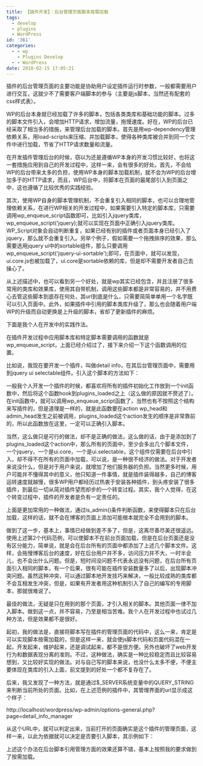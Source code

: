 ```yaml
---
title: 【插件开发】：后台管理页面脚本按需加载
tags:
  - develop
  - plugins
  - WordPress
id: '361'
categories:
  - - wp
    - Plugins Develop
  - - WordPress
date: 2010-02-15 17:05:21
---
```


插件的后台管理页面的主要功能是协助用户设定插件运行时参数，一般都需要用户进行交互，这就少不了需要客户端脚本的参与（主要是js脚本，当然还有配套的css样式表）。

WP的后台本身就已经加载了许多的脚本，包括各类类库和基础功能的脚本。过多的脚本文件引入，会增加HTTP请求，增加流量，拖慢速度。好在，WP的后台已经采取了相当多的措施，来管理后台加载的脚本。首先是用wp-dependency管理依赖关系，用load-scripts来压缩、并加载脚本，使得各种类库被合并到同一个文件中进行加载，节省了HTTP请求数量和流量。
<!-- more -->
在开发插件管理后台的时候，窃以为还是遵循WP本身的开发习惯比较好，也将这一套措施应用到自己的开发过程中，这样一来，会有很多的好处。首先，不会给WP的后台带来太多的负担，使用WP本身的脚本加载机制，就不会为WP的后台增加多于的HTTP请求，而且，WP后台中，将脚本在页面的最尾部引入到页面之中，这也遵循了比较优秀的实践经验。

其次，使用WP自身的脚本管理机制，不会重复引入相同的脚本，也可以合理地管理依赖关系，在进行WP相关的开发过程中，如果需要引入特定的脚本库，只需要调用wp_enqueue_script函数即可，比如引入jquery类库，wp_enqueue_script('jquery);就可以实现在页面中正确引入jquery类库。WP_Script对象会自动判断重复，如果已经有别的插件或者页面本身已经引入了jquery，那么就不会重复引入。另举个例子，假如需要一个拖拽排序的效果，那么需要选用jquery ui中的sortable组件，那么只要调用wp_enqueue_script('jquery-ui-sortable');即可，在页面中，就可以发现，ui.core.js也被加载了，ui.core是sortable依赖的库，但是却不需要开发者自己去操心了。

从上述描述中，也可以看到另一个好处，就是wp其实已经包含，并且注册了很多常用的类库和效果库，使用其自带机制，调用这些脚本都是非常容易的，并不用费心去管这些脚本到底存在何处，其url到底是什么，只需要简简单单用一个名字既可以引入页面中。此外，如果插件中引用的脚本类库升级了，那么也会随着用户端WP的升级而自动更换是上升级的脚本，省却了更新插件的麻烦。

下面是我个人在开发中的实践作法。

在插件开发过程中应用脚本库和特定脚本需要调用的函数就是wp_enqueue_script，上面已经介绍过了，接下来介绍一下这个函数调用的位置。

比如说，我现在要开发一个插件，叫做detail info，在其后台管理页面中，需要用到jquery ui selectable组件。引入这个脚本的方法如下：

一般我个人开发一个插件的时候，都喜欢将所有的插件初始化工作放到一个init函数中，然后将这个函数hook到plugins_loaded之上（这么做的原因就不赘述了）。在init函数中，就可以调用wp_enqueue_script函数了，当然也有不按照这个结构来写插件的，但是道理是一样的，就是此函数要在action wp_head和admin_head发生之前被调用，plugins_loaded这个action发生的顺序是非常靠前的，所以此函数放在这里，一定可以正确引入脚本。

当然，这么做只是可行的做法，却不是正确的做法，这么做的话，由于是添加到了plugins_loaded这个action中，那么所有的页面中，至少会多出几个脚本文件，一个jquery，一个是ui.core，一个是ui.selectable，这个组件仅需要在后台中引入，却不得不在所有的页面中加载，可以说，是一种很不经济的做法。对于开发者来说没什么，但是对于用户来说，就增加了他们服务器的负担。当然更多时候，用户可能并不懂得其中的意义，他只知道一件事情，就是插件装得越多，自己的博客运转速度就越慢，很多WP用户都经历过热衷于安装各种插件，到头疼安装了很多插件，到最后一切从简对插件望而却步的一个转变过程。其实，我个人觉得，在这个转变过程中，插件的开发者是负有一定责任的。

上面是更加常用的一种做法，通过is_admin()条件判断函数，来使得脚本只在后台加载，这样的话，就不会在博客的页面上添加可能根本就完全不会用到的脚本。

做到了这一步，基本上，事情已经做到差不多了，但是，这离尽善尽美还很遥远。使用上述第2个代码范例，可以使脚本不在前台页面加载，但是在后台页面还是没有区分能力，简单说，就是会在后台所有的页面中都添加了上述几个脚本文件。这样，会拖慢博客后台的速度，好在后台用户并不多，访问压力并不大，一时半会儿，也不会出什么问题。但是，短时间没问题不代表永远没有问题，在后台所有页面引入相同的脚本，有一个后果，很有可能在插件安装数量多了以后，出现脚本冲突问题。虽然这种冲突，可以通过脚本地开发技巧来解决，一般比较成熟的类库都不会互相发生冲突，但是，如果有开发者用这种机制引入了自己的编写的专用脚本，那就很难说了。

最佳的做法，无疑是只在用到的那个页面，才引入相关的脚本。其他页面一律不加入脚本。做到这一点，并不容易，乃至是相当苦难。我个人在开发过程中也试过几种方法，但是效果都不是很好。

起初，我的做法是，直接将脚本写在插件的管理页面的代码中，这么一来，肯定是可以实现脚本按需加载的，但是这样一来，就会使js脚本代码和页面代码混在一起，开发起来，维护起来，还是调试起来，都不是很方便。另外也破坏了web开发行为和数据表现分离的准则。不过，这种做法，确实是一种比较稳定而且比较容易想到，又比较好实现的做法。对与自己写的脚本来说，也没什么太多不便，不便主要体现在类库的引入上面，前文提到的好处一个都不复存在了。

后来，我又发现了一种方法，就是通过$_SERVER系统变量中的QUERY_STRING来判断当前所处的页面。比如，在上述范例的插件中，其管理界面的url显示成这个样子：

http://localhost/wordpress/wp-admin/options-general.php?page=detail_info_manager

从这个URL中，就可以判定出来，当前打开的页面确实是这个插件的管理页面，这样一来，以此为依据就可以决定是否要引入脚本，其示例如下：

上述这个办法在后台脚本引用管理方面的效果还算不错，基本上按照我的要求做到了按需加载。